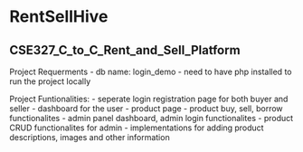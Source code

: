 # RentSellHive
## CSE327_C_to_C_Rent_and_Sell_Platform

Project Requerments
    - db name: login_demo
    - need to have php installed to run the project locally

Project Funtionalities:
    - seperate login registration page for both buyer and seller
    - dashboard for the user
    - product page
    - product buy, sell, borrow functionalites
    - admin panel dashboard, admin login functionalites
    - product CRUD functionalites for admin
    - implementations for adding product descriptions, images and other information
